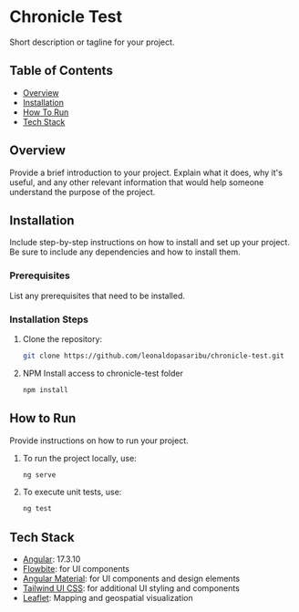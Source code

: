 # Chronicle Test

Short description or tagline for your project.

## Table of Contents

- [Overview](#overview)
- [Installation](#installation)
- [How To Run](#how-to-run)
- [Tech Stack](#tech-stack)

## Overview

Provide a brief introduction to your project. Explain what it does, why it's useful, and any other relevant information that would help someone understand the purpose of the project.

## Installation

Include step-by-step instructions on how to install and set up your project. Be sure to include any dependencies and how to install them.

### Prerequisites

List any prerequisites that need to be installed.

### Installation Steps

1. Clone the repository:
   ```bash
   git clone https://github.com/leonaldopasaribu/chronicle-test.git

2. NPM Install
   access to chronicle-test folder
   ```bash
   npm install

## How to Run
Provide instructions on how to run your project.

1. To run the project locally, use:
   ```bash
   ng serve

2. To execute unit tests, use:
   ```bash
   ng test

## Tech Stack

- [Angular](https://angular.dev/): 17.3.10
- [Flowbite](https://flowbite.com/): for UI components
- [Angular Material](https://material.angular.io/): for UI components and design elements
- [Tailwind UI CSS](https://tailwindui.com/): for additional UI styling and components
- [Leaflet](https://leafletjs.com/): Mapping and geospatial visualization


